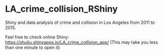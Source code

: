 # LA_crime_collision_RShiny
Shiny and data analysis of crime and collision in Los Angeles from 2011 to 2015.

Feel free to check online Shiny: https://shuliu.shinyapps.io/LA_crime_collision_app/ (This may take you less than one minute to open it)

